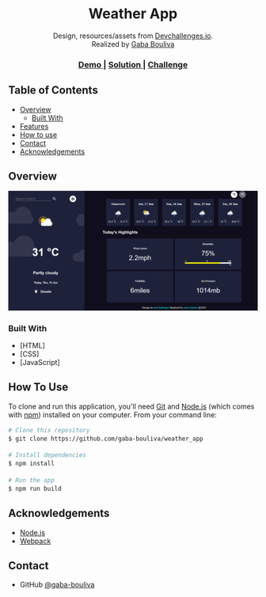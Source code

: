 <!-- Please update value in the {}  -->

<h1 align="center">Weather App</h1>

<div align="center">
   Design, resources/assets from  <a href="http://devchallenges.io" target="_blank">Devchallenges.io</a>.
</div>
<div align="center">
Realized by <a href="https://github.com/gaba-bouliva" target="_blank">Gaba Bouliva</a>
</div>

<div align="center">
  <h3>
    <a href="https://gaba-bouliva.github.io/weather_app/public/">
      Demo
    </a>
    <span> | </span>
    <a href="https://gaba-bouliva.github.io/weather_app/public/">
      Solution
    </a>
    <span> | </span>
    <a href="https://devchallenges.io/challenges/mM1UIenRhK808W8qmLWv">
      Challenge
    </a>
  </h3>
</div>

<!-- TABLE OF CONTENTS -->

## Table of Contents

- [Overview](#overview)
  - [Built With](#built-with)
- [Features](#features)
- [How to use](#how-to-use)
- [Contact](#contact)
- [Acknowledgements](#acknowledgements)

<!-- OVERVIEW -->

## Overview

![screenshot](/public/images/weather_app.PNG)

<!-- Introduce your projects by taking a screenshot or a gif. Try to tell visitors a story about your project by answering:

- Where can I see your demo?
- What was your experience?
- What have you learned/improved?
- Your wisdom? :) -->

### Built With

<!-- This section should list any major frameworks that you built your project using. Here are a few examples.-->

- [HTML]
- [CSS]
- [JavaScript]

<!-- ## Features -->

<!-- List the features of your application or follow the template. Don't share the figma file here :) -->
<!-- 
This application/site was created as a submission to a [DevChallenges](https://devchallenges.io/challenges) challenge. The [challenge](https://devchallenges.io/challenges/mM1UIenRhK808W8qmLWv) was to build an application to complete the given user stories. -->

## How To Use

<!-- Example: -->

To clone and run this application, you'll need [Git](https://git-scm.com) and [Node.js](https://nodejs.org/en/download/) (which comes with [npm](http://npmjs.com)) installed on your computer. From your command line:

```bash
# Clone this repository
$ git clone https://github.com/gaba-bouliva/weather_app

# Install dependencies
$ npm install

# Run the app
$ npm run build
```

## Acknowledgements

<!-- This section should list any articles or add-ons/plugins that helps you to complete the project. This is optional but it will help you in the future. For example: -->

- [Node.js](https://nodejs.org/)
- [Webpack](https://webpack.js.org/)

## Contact

- GitHub [@gaba-bouliva](https://{github.com/gaba-bouliva})
